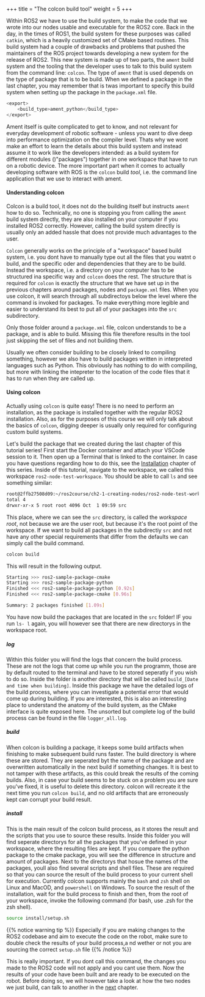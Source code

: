 +++
title = "The colcon build tool"
weight = 5
+++

Within ROS2 we have to use the build system, to make the code that we wrote into our nodes usable and executable for the ROS2 core. Back in the day, in the times of ROS1, the build system for these purposes was called `catkin`, which is a heavily customized set of CMake based routines. This build system had a couple of drawbacks and problems that pushed the maintainers of the ROS project towards developing a new system for the release of ROS2. This new system is made up of two parts, the `ament` build system and the tooling that the developer uses to talk to this build system from the command line: `colcon`. The type of `ament` that is used depends on the type of package that is to be build. When we defined a package in the last chapter, you may remember that is twas important to specify this build system when setting up the package in the `package.xml` file.

```python
<export>
    <build_type>ament_python</build_type>
</export>
```

Ament itself is quite complicated to get to know, and not relevant for everyday development of robotic software - unless you want to dive deep into performance optimization on the compiler level. Thats why we wont make an effort to learn the details about this build system and instead assume it to work like the developers intended: as a build system for different modules ()"packages") together in one workspace that have to run on a robotic device. The more important part when it comes to actually developing software with ROS is the `colcon` build *tool*, i.e. the command line application that we use to interact with ament.  

#### Understanding colcon
Colcon is a build tool, it does not do the building itself but instructs `ament` how to do so. Technically, no one is stopping you from calling the `ament` build system directly, they are also installed on your computer if you installed ROS2 correctly. However, calling the build system directly is usually only an added hassle that does not provide much advantages to the user.

`Colcon` generally works on the principle of a "workspace" based build system, i.e. you dont have to manually type  out all the files that you watnt o build, and the specific oder and dependencies that they are to be build. Instead the workspace, i.e. a directory on your computer has to be structured ina specific way and `colcon` does the rest. The structure that is required for `colcon` is exactly the structure that we have set up in the previous chapters around packages, nodes and `package.xml` files. When you use colcon, it will search through all subdirectoys below the level where the command is invoked for packages. To make everything more legible and easier to understand its best to put all of your packages into the `src` subdirectory.

Only those folder around a `package.xml` file, colcon understands to be a package, and is able to build. Missing this file therefore results in the tool just skipping the set of files and not building them. 

Usually we often consider building to be closely linked to compiling something, however we also have to build packages written in interpreted languages such as Python. This obviously has nothing to do with compiling, but more with linking the intepreter to the location of the code files that it has to run when they are called up.

#### Using colcon
Actually using `colcon` is quite easy! There is no need to perform an installation, as the package is installed together with the regular ROS2 installation. Also, as for the purposes of this course we will only talk about the basics of `colcon`, digging deeper is usually only required for configuring custom build systems.

Let's build the package that we created during the last chapter of this tutorial series! First start the Docker container and attach your VSCode session to it. Then open up a Terminal that is linked to the container. In case you have questions regarding how to do this, see the [Installation](/installation-and-setup/installation) chapter of this series. Inside of this tutorial, navigate to the workspace, we called this workspace `ros2-node-test-workspace`. You should be able to call `ls` and see something similar:

```bash
root@2ffb27508d09:~/ros2course/ch2-1-creating-nodes/ros2-node-test-workspace# ls -l
total 4
drwxr-xr-x 5 root root 4096 Oct  1 09:59 src
```

This place, where we can see the `src` directory, is called the *workspace root*, not because we are the user root, but because it's the root point of the workspace. If we want to build all packages in the subdirectiy `src` and not have any other special requirements that differ from the defaults we can simply call the build command.

```bash
colcon build
```

This will result in the following output.

```bash
Starting >>> ros2-sample-package-cmake
Starting >>> ros2-sample-package-python
Finished <<< ros2-sample-package-python [0.92s]                                                               
Finished <<< ros2-sample-package-cmake [0.96s]

Summary: 2 packages finished [1.09s]
```

You have now build the packages that are located in the `src` folder! IF you run `ls- l` again, you will however see that there are new directorys in the workspace root. 

##### log
Within this folder you will find the logs that concern the build process. These are not the logs that come up while you run the programm, those are by default routed to the terminal and have to be stored seperatly if you wish to do so. Inside the folder is another directory that will be called `build_[Date and time when building]`. Inside this package we have the detailed logs of the build process, where you can investigate a potential error that would come up during building. If you are interested, this is also an interesting place to understand the anatomy of the build system, as the CMake interface is quite exposed here. The unsorted but complete log of the build process can be found in the file `logger_all.log`.

##### build
When colcon is building a package, it keeps some build artifacts when finishing to make subsequent build runs faster. The build directory is where these are stored. They are seperated byt the name of the package and are overwritten automatically in the next build if something changes. It is best to not tamper with these artifacts, as this could break the results of the coming builds. Also, in case your build seems to be stuck on a problem you are sure you've fixed, it is useful to delete this directory. colcon will recreate it the next time you run `colcon build`, and no old artifacts that are erroneously kept can corrupt your build result.


##### install
This is the main result of the colcon build process, as it stores the result and the scripts that you use to source these results. Inside this folder you will find seperate directorys for all the packages that you've defined in your workspace, where the resulting files are kept. If you compare the python package to the cmake package, you will see the difference in structure and amount of packages. Next to the directorys that hosue the names of the packages, youll also find several scripts and shell files. These are required so that you can source the result of the build process to your current shell for execution. Currently colcon supports mainly the `bash` and `zsh` shell on Linux and MacOD, and `powershell` on Windows. To source the result of the installation, wait for the build process to finish and then, from the root of your workspace, invoke the following command (for bash, use .zsh for the zsh shell).

```bash
source install/setup.sh
```
{{% notice warning tip %}}
Especially if you are making changes to the ROS2 codebase and aim to execute the code on the robot, make sure to double check the results of your build process,a nd wether or not you are sourcing the correct `setup.sh` file
{{% /notice %}}

This is really important. If you dont call this command, the changes you made to the ROS2 code will not apply and you cant use them. Now the results of your code have been built and are ready to be executed on the robot. Before doing so, we will however take a look at how the two nodes we just build, can talk to another in the [next](/ros2-concepts/ros2-communication-nodes) chapter. 
